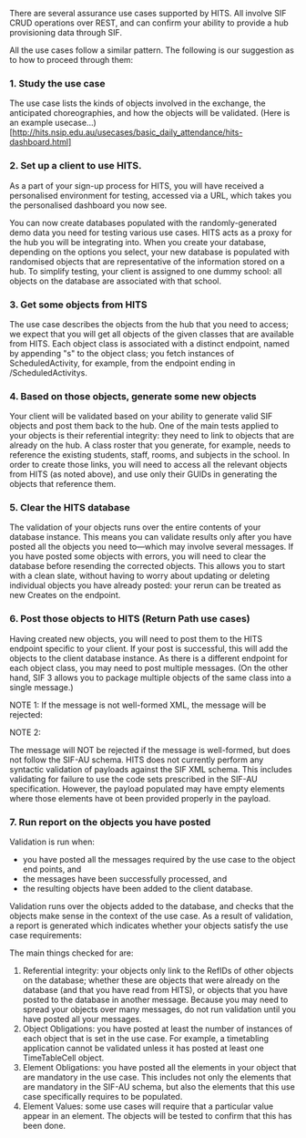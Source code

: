 There are several assurance use cases supported by HITS. All involve SIF CRUD operations over REST, and can confirm your ability to provide a hub provisioning data through SIF.

All the use cases follow a similar pattern. The following is our suggestion as to how to proceed through them:

### 1. Study the use case

The use case lists the kinds of objects involved in the exchange, the anticipated choreographies, and how the objects will be validated. (Here is an example usecase...)[http://hits.nsip.edu.au/usecases/basic_daily_attendance/hits-dashboard.html]

### 2. Set up a client to use HITS.

As a part of your sign-up process for HITS, you will have received a personalised  environment for testing, accessed via a URL, which takes you the personalised dashboard you now see.

You can now create databases populated with the randomly-generated demo data you need for testing various use cases. HITS acts as a proxy for the hub you will be integrating into. When you create your database, depending on the options you select, your new database is populated with randomised objects that are representative of the information stored on a hub. To simplify testing, your client is assigned to one dummy school: all objects on the database are associated with that school.

### 3. Get some objects from HITS

The use case describes the objects from the hub that you need to access; we expect that you will get all objects of the given classes that are available from HITS. Each object class is associated with a distinct endpoint, named by appending &quot;s&quot; to the object class; you fetch instances of ScheduledActivity, for example, from the endpoint ending in /ScheduledActivitys.

### 4. Based on those objects, generate some new objects

Your client will be validated based on your ability to generate valid SIF objects and post them back to the hub. One of the main tests applied to your objects is their referential integrity: they need to link to objects that are already on the hub. A class roster that you generate, for example, needs to reference the existing students, staff, rooms, and subjects in the school. In order to create those links, you will need to access all the relevant objects from HITS (as noted above), and use only their GUIDs in generating the objects that reference them.

### 5. Clear the HITS database

The validation of your objects runs over the entire contents of your database instance. This means you can validate results only after you have posted all the objects you need to&mdash;which may involve several messages. If you have posted some objects with errors, you will need to clear the database before resending the corrected objects. This allows you to start with a clean slate, without having to worry about updating or deleting individual objects you have already posted: your rerun can be treated as new Creates on the endpoint.

### 6. Post those objects to HITS (Return Path use cases)

Having created new objects, you will need to post them to the HITS endpoint specific to your client. If your post is successful, this will add the objects to the client database instance. As there is a different endpoint for each object class, you may need to post multiple messages. (On the other hand, SIF 3 allows you to package multiple objects of the same class into a single message.)
	
NOTE 1:
If the message is not well-formed XML, the message will be rejected:

NOTE 2:

The message will NOT be rejected if the message is well-formed, but does not follow the SIF-AU schema. HITS does not currently perform any syntactic validation of payloads against the SIF XML schema. This includes validating for failure to use the code sets prescribed in the SIF-AU specification. However, the payload populated may have empty elements where those elements have ot been provided properly in the payload.
					
					
### 7. Run report on the objects you have posted

Validation is run when:

* you have posted all the messages required by the use case to the object end points, and
* the messages have been successfully processed, and
* the resulting objects have been added to the client database.

Validation runs over the objects added to the database, and checks that the objects make sense in the context of the use case. As a result of validation, a report is generated which indicates whether your objects satisfy the use case requirements:

The main things checked for are:


1. Referential integrity: your objects only link to the RefIDs of other objects on the database; whether these are objects that were already on the database (and that you have read from HITS), or objects that you have posted to the database in another message. Because you may need to spread your objects over many messages, do not run validation until you have posted all your messages.
2. Object Obligations: you have posted at least the number of instances of each object that is set in the use case. For example, a timetabling application cannot be validated unless it has posted at least one TimeTableCell object.
3. Element Obligations: you have posted all the elements in your object that are mandatory in the use case. This includes not only the elements that are mandatory in the SIF-AU schema, but also the elements that this use case specifically requires to be populated.
4. Element Values: some use cases will require that a particular value appear in an element. The objects will be tested to confirm that this has been done.
